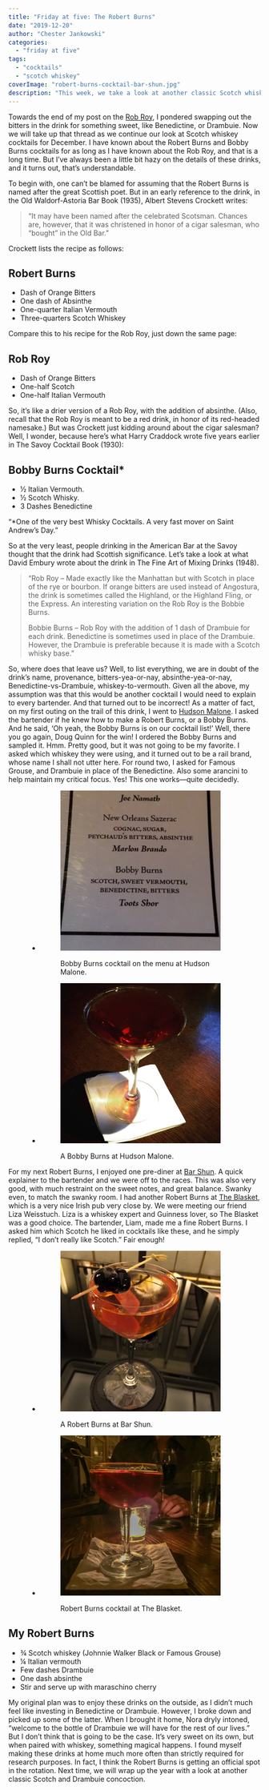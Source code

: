 ```yaml
---
title: "Friday at five: The Robert Burns"
date: "2019-12-20"
author: "Chester Jankowski"
categories: 
  - "friday at five"
tags: 
  - "cocktails"
  - "scotch whiskey"
coverImage: "robert-burns-cocktail-bar-shun.jpg"
description: "This week, we take a look at another classic Scotch whiskey cocktail: the Robert Burns, or the Bobby Burns, or the Bobbie Burns, it gets complicated..."
---
```


Towards the end of my post on the [Rob Roy](https://www.culturednyc.com/friday-at-five-rob-roy/), I pondered swapping out the bitters in the drink for something sweet, like Benedictine, or Drambuie. Now we will take up that thread as we continue our look at Scotch whiskey cocktails for December. I have known about the Robert Burns and Bobby Burns cocktails for as long as I have known about the Rob Roy, and that is a long time. But I’ve always been a little bit hazy on the details of these drinks, and it turns out, that’s understandable.

To begin with, one can’t be blamed for assuming that the Robert Burns is named after the great Scottish poet. But in an early reference to the drink, in the Old Waldorf-Astoria Bar Book (1935), Albert Stevens Crockett writes:

> “It may have been named after the celebrated Scotsman. Chances are, however, that it was christened in honor of a cigar salesman, who “bought” in the Old Bar.”

Crockett lists the recipe as follows:

## Robert Burns

- Dash of Orange Bitters
- One dash of Absinthe
- One-quarter Italian Vermouth
- Three-quarters Scotch Whiskey

Compare this to his recipe for the Rob Roy, just down the same page:

## Rob Roy

- Dash of Orange Bitters
- One-half Scotch
- One-half Italian Vermouth

So, it’s like a drier version of a Rob Roy, with the addition of absinthe. (Also, recall that the Rob Roy is meant to be a red drink, in honor of its red-headed namesake.) But was Crockett just kidding around about the cigar salesman? Well, I wonder, because here’s what Harry Craddock wrote five years earlier in The Savoy Cocktail Book (1930):

## Bobby Burns Cocktail\*

- ½ Italian Vermouth.
- ½ Scotch Whisky.
- 3 Dashes Benedictine

“\*One of the very best Whisky Cocktails. A very fast mover on Saint Andrew’s Day.”

So at the very least, people drinking in the American Bar at the Savoy thought that the drink had Scottish significance. Let’s take a look at what David Embury wrote about the drink in The Fine Art of Mixing Drinks (1948).

> “Rob Roy – Made exactly like the Manhattan but with Scotch in place of the rye or bourbon. If orange bitters are used instead of Angostura, the drink is sometimes called the Highland, or the Highland Fling, or the Express. An interesting variation on the Rob Roy is the Bobbie Burns.
> 
> Bobbie Burns – Rob Roy with the addition of 1 dash of Drambuie for each drink. Benedictine is sometimes used in place of the Drambuie. However, the Drambuie is preferable because it is made with a Scotch whisky base.”

So, where does that leave us? Well, to list everything, we are in doubt of the drink’s name, provenance, bitters-yea-or-nay, absinthe-yea-or-nay, Benedictine-vs-Drambuie, whiskey-to-vermouth. Given all the above, my assumption was that this would be another cocktail I would need to explain to every bartender. And that turned out to be incorrect! As a matter of fact, on my first outing on the trail of this drink, I went to [Hudson Malone](http://www.hudsonmalone.com/). I asked the bartender if he knew how to make a Robert Burns, or a Bobby Burns. And he said, ‘Oh yeah, the Bobby Burns is on our cocktail list!’ Well, there you go again, Doug Quinn for the win! I ordered the Bobby Burns and sampled it. Hmm. Pretty good, but it was not going to be my favorite. I asked which whiskey they were using, and it turned out to be a rail brand, whose name I shall not utter here. For round two, I asked for Famous Grouse, and Drambuie in place of the Benedictine. Also some arancini to help maintain my critical focus. Yes! This one works—quite decidedly.

<figure>

- <figure>
    
    ![Bobby Burns cocktail on the menu at Hudson Malone.](images/bobby-burns-cocktail-menu-hudson-malone.jpg)
    
    <figcaption>
    
    Bobby Burns cocktail on the menu at Hudson Malone.
    
    </figcaption>
    
    </figure>
    
- <figure>
    
    ![Bobby Burns cocktail at Hudson Malone in NYC.](images/bobby-burns-cocktail-hudson-malone.jpg)
    
    <figcaption>
    
    A Bobby Burns at Hudson Malone.
    
    </figcaption>
    
    </figure>
    



</figure>

For my next Robert Burns, I enjoyed one pre-diner at [Bar Shun](https://shun-nyc.com/). A quick explainer to the bartender and we were off to the races. This was also very good, with much restraint on the sweet notes, and great balance. Swanky even, to match the swanky room. I had another Robert Burns at [The Blasket](https://www.theblasketpub.com/), which is a very nice Irish pub very close by. We were meeting our friend Liza Weisstuch. Liza is a whiskey expert and Guinness lover, so The Blasket was a good choice. The bartender, Liam, made me a fine Robert Burns. I asked him which Scotch he liked in cocktails like these, and he simply replied, “I don’t really like Scotch.” Fair enough!

<figure>

- <figure>
    
    ![Robert Burns cocktail at Bar Shun in NYC.](images/bobby-burns-cocktail-bar-shun-closeup.jpg)
    
    <figcaption>
    
    A Robert Burns at Bar Shun.
    
    </figcaption>
    
    </figure>
    
- <figure>
    
    ![Robert Burns cocktail at The Blasket.](images/robert-burns-cocktail-blasket.jpg)
    
    <figcaption>
    
    Robert Burns cocktail at The Blasket.
    
    </figcaption>
    
    </figure>
    



</figure>

## My Robert Burns

- ¾ Scotch whiskey (Johnnie Walker Black or Famous Grouse)
- ¼ Italian vermouth
- Few dashes Drambuie
- One dash absinthe
- Stir and serve up with maraschino cherry

My original plan was to enjoy these drinks on the outside, as I didn’t much feel like investing in Benedictine or Drambuie. However, I broke down and picked up some of the latter. When I brought it home, Nora dryly intoned, “welcome to the bottle of Drambuie we will have for the rest of our lives.” But I don’t think that is going to be the case. It’s very sweet on its own, but when paired with whiskey, something magical happens. I found myself making these drinks at home much more often than strictly required for research purposes. In fact, I think the Robert Burns is getting an official spot in the rotation. Next time, we will wrap up the year with a look at another classic Scotch and Drambuie concoction.

